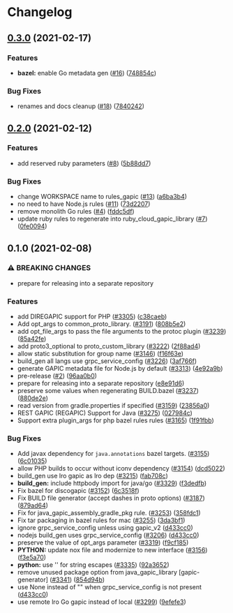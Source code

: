 # Changelog

## [0.3.0](https://www.github.com/googleapis/rules_gapic/compare/v0.2.0...v0.3.0) (2021-02-17)


### Features

* **bazel:** enable Go metadata gen ([#16](https://www.github.com/googleapis/rules_gapic/issues/16)) ([748854c](https://www.github.com/googleapis/rules_gapic/commit/748854c6c95ed68eef741a6be6c6cc27ab86a05b))


### Bug Fixes

* renames and docs cleanup ([#18](https://www.github.com/googleapis/rules_gapic/issues/18)) ([7840242](https://www.github.com/googleapis/rules_gapic/commit/7840242217e08f51c75100d363b7e26667c8fa1d))

## [0.2.0](https://www.github.com/googleapis/rules_gapic/compare/v0.1.0...v0.2.0) (2021-02-12)


### Features

* add reserved ruby parameters ([#8](https://www.github.com/googleapis/rules_gapic/issues/8)) ([5b88dd7](https://www.github.com/googleapis/rules_gapic/commit/5b88dd7b2a5ee55b56fc72acf20a1b8aa23178cb))


### Bug Fixes

* change WORKSPACE name to rules_gapic ([#13](https://www.github.com/googleapis/rules_gapic/issues/13)) ([a6ba3b4](https://www.github.com/googleapis/rules_gapic/commit/a6ba3b48ea5c589c470db01c19b81e7208a1f27b))
* no need to have Node.js rules ([#11](https://www.github.com/googleapis/rules_gapic/issues/11)) ([73d2207](https://www.github.com/googleapis/rules_gapic/commit/73d22071f8af736859ae8287cd7b81ee198c02b9))
* remove monolith Go rules ([#4](https://www.github.com/googleapis/rules_gapic/issues/4)) ([fddc5df](https://www.github.com/googleapis/rules_gapic/commit/fddc5dfdf25374bee506ac0065afffe9856f19e2))
* update ruby rules to regenerate into ruby_cloud_gapic_library ([#7](https://www.github.com/googleapis/rules_gapic/issues/7)) ([0fe0094](https://www.github.com/googleapis/rules_gapic/commit/0fe0094de9ad210f0749d1273c3babbeac432e97))

## 0.1.0 (2021-02-08)


### ⚠ BREAKING CHANGES

* prepare for releasing into a separate repository

### Features

* add DIREGAPIC support for PHP ([#3305](https://www.github.com/googleapis/rules_gapic/issues/3305)) ([c38caeb](https://www.github.com/googleapis/rules_gapic/commit/c38caeb01c3259f90f051d539f09496db86837fd))
* Add opt_args to common_proto_library. ([#3191](https://www.github.com/googleapis/rules_gapic/issues/3191)) ([808b5e2](https://www.github.com/googleapis/rules_gapic/commit/808b5e2e85146ddf63fd38cce7131a4e455944f5))
* add opt_file_args to pass the file arguments to the protoc plugin ([#3239](https://www.github.com/googleapis/rules_gapic/issues/3239)) ([85a42fe](https://www.github.com/googleapis/rules_gapic/commit/85a42fe7b85aa6acd8c5458abf5d212d05bb59d6))
* add proto3_optional to proto_custom_library ([#3222](https://www.github.com/googleapis/rules_gapic/issues/3222)) ([2f88ad4](https://www.github.com/googleapis/rules_gapic/commit/2f88ad4fba77ef4189d07fe3e40f8e08b667954d))
* allow static substitution for group name ([#3146](https://www.github.com/googleapis/rules_gapic/issues/3146)) ([f16f63e](https://www.github.com/googleapis/rules_gapic/commit/f16f63e1f8a7ba181638d089510b9b50602f013f))
* build_gen all langs use grpc_service_config ([#3226](https://www.github.com/googleapis/rules_gapic/issues/3226)) ([3af766f](https://www.github.com/googleapis/rules_gapic/commit/3af766f7186d97e620d24a049438821f66cec9c7))
* generate GAPIC metadata file for Node.js by default ([#3313](https://www.github.com/googleapis/rules_gapic/issues/3313)) ([4e92a9b](https://www.github.com/googleapis/rules_gapic/commit/4e92a9b89d7958bd05384545cd93eb57240906e2))
* pre-release ([#2](https://www.github.com/googleapis/rules_gapic/issues/2)) ([96aa0b0](https://www.github.com/googleapis/rules_gapic/commit/96aa0b04066ea425d5257b48ded15502be8e11b4))
* prepare for releasing into a separate repository ([e8e91d6](https://www.github.com/googleapis/rules_gapic/commit/e8e91d679316c2118aa522ad5d5e3b7e9b410950))
* preserve some values when regenerating BUILD.bazel ([#3237](https://www.github.com/googleapis/rules_gapic/issues/3237)) ([880de2e](https://www.github.com/googleapis/rules_gapic/commit/880de2ec92c98d315efc1293d01c20e2f18af780))
* read version from gradle.properties if specified ([#3159](https://www.github.com/googleapis/rules_gapic/issues/3159)) ([23856a0](https://www.github.com/googleapis/rules_gapic/commit/23856a0a30c85ff79b390b4d16823db1cced75da))
* REST GAPIC (REGAPIC) Support for Java ([#3275](https://www.github.com/googleapis/rules_gapic/issues/3275)) ([027984c](https://www.github.com/googleapis/rules_gapic/commit/027984c5daff5d6e85390dd81c75e3c2213d31ed))
* Support extra plugin_args for php bazel rules rules ([#3165](https://www.github.com/googleapis/rules_gapic/issues/3165)) ([1f91fbb](https://www.github.com/googleapis/rules_gapic/commit/1f91fbb40cf524763d79fc6e38f049266d773f3c))


### Bug Fixes

* Add javax dependency for `java.annotations` bazel targets. ([#3155](https://www.github.com/googleapis/rules_gapic/issues/3155)) ([6c01035](https://www.github.com/googleapis/rules_gapic/commit/6c01035cc7ad8a661c19fd0e8d7fffbeaa542c12))
* allow PHP builds to occur without iconv dependency ([#3154](https://www.github.com/googleapis/rules_gapic/issues/3154)) ([dcd5022](https://www.github.com/googleapis/rules_gapic/commit/dcd50226ae262b8e3bca7366e8780d5cf324f8ce))
* build_gen use lro gapic as lro dep ([#3215](https://www.github.com/googleapis/rules_gapic/issues/3215)) ([fab708c](https://www.github.com/googleapis/rules_gapic/commit/fab708cf290ffd9529535ec70df1c3950bdc0d88))
* **build_gen:** include httpbody import for java/go ([#3329](https://www.github.com/googleapis/rules_gapic/issues/3329)) ([f3dedfb](https://www.github.com/googleapis/rules_gapic/commit/f3dedfbe56329643da86f4ac765f44e7a17ae8ce))
* Fix bazel for discogapic ([#3152](https://www.github.com/googleapis/rules_gapic/issues/3152)) ([6c3518f](https://www.github.com/googleapis/rules_gapic/commit/6c3518f6d9f141317ed7ecad08fb1e7940ce3af6))
* Fix BUILD file generator (accept dashes in proto options) ([#3187](https://www.github.com/googleapis/rules_gapic/issues/3187)) ([879ad64](https://www.github.com/googleapis/rules_gapic/commit/879ad648c0de5ec86044edec8a23f0032cc04977))
* Fix for java_gapic_assembly_gradle_pkg rule. ([#3253](https://www.github.com/googleapis/rules_gapic/issues/3253)) ([358fdc1](https://www.github.com/googleapis/rules_gapic/commit/358fdc1b3bfca483e811187a92efde217d6605cd))
* Fix tar packaging in bazel rules for mac ([#3255](https://www.github.com/googleapis/rules_gapic/issues/3255)) ([3da3bf1](https://www.github.com/googleapis/rules_gapic/commit/3da3bf1516827569b622e4ee5ac3a3a66f2f7919))
* ignore grpc_service_config unless using gapic_v2 ([d433cc0](https://www.github.com/googleapis/rules_gapic/commit/d433cc0b5cce206d9f29803c4ff9b9de0a64f0de))
* nodejs build_gen uses grpc_service_config ([#3206](https://www.github.com/googleapis/rules_gapic/issues/3206)) ([d433cc0](https://www.github.com/googleapis/rules_gapic/commit/d433cc0b5cce206d9f29803c4ff9b9de0a64f0de))
* preserve the value of opt_args parameter ([#3319](https://www.github.com/googleapis/rules_gapic/issues/3319)) ([f9cf185](https://www.github.com/googleapis/rules_gapic/commit/f9cf18543a880893821c4a2b93bebdb6b5313562))
* **PYTHON:** update nox file and modernize to new interface ([#3156](https://www.github.com/googleapis/rules_gapic/issues/3156)) ([f3e5a70](https://www.github.com/googleapis/rules_gapic/commit/f3e5a70bb5f04a63f891a740cad01d95bd00822d))
* **python:** use '\' for string escapes ([#3335](https://www.github.com/googleapis/rules_gapic/issues/3335)) ([92a3652](https://www.github.com/googleapis/rules_gapic/commit/92a3652776d568ed6472c35e4f9aa72c854a3780))
* remove unused package option from java_gapic_library [gapic-generator] ([#3341](https://www.github.com/googleapis/rules_gapic/issues/3341)) ([854d94b](https://www.github.com/googleapis/rules_gapic/commit/854d94bd055d7a1ae0becf11f1cfd313ecf352fc))
* use None instead of "" when grpc_service_config is not present ([d433cc0](https://www.github.com/googleapis/rules_gapic/commit/d433cc0b5cce206d9f29803c4ff9b9de0a64f0de))
* use remote lro Go gapic instead of local ([#3299](https://www.github.com/googleapis/rules_gapic/issues/3299)) ([9efefe3](https://www.github.com/googleapis/rules_gapic/commit/9efefe38a655041fd165de592af726d9b9b39229))
